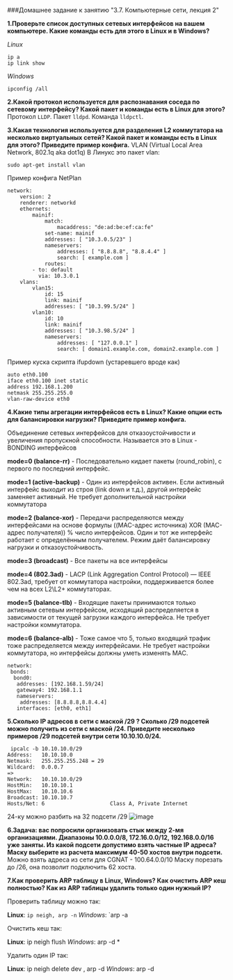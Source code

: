 ###Домашнее задание к занятию "3.7. Компьютерные сети, лекция 2"

**1.Проверьте список доступных сетевых интерфейсов на вашем компьютере. Какие команды есть для этого в Linux и в Windows?**

_Linux_

```
ip a
ip link show
```
_Windows_
```
ipconfig /all
```
**2.Какой протокол используется для распознавания соседа по сетевому интерфейсу? Какой пакет и команды есть в Linux для этого?**
Протокол `LLDP`.
Пакет `lldpd`.
Команда `lldpctl`.

**3.Какая технология используется для разделения L2 коммутатора на несколько виртуальных сетей? Какой пакет и команды есть в Linux для этого? Приведите пример конфига.**
VLAN (Virtual Local Area Network, 802.1q aka dot1q)
В Линукс это пакет vlan:
```
sudo apt-get install vlan
```
Пример конфига NetPlan

```
network:
    version: 2
    renderer: networkd
    ethernets:
        mainif:
            match:
                macaddress: "de:ad:be:ef:ca:fe"
            set-name: mainif
            addresses: [ "10.3.0.5/23" ]
            nameservers:
                addresses: [ "8.8.8.8", "8.8.4.4" ]
                search: [ example.com ]
            routes:
        - to: default
          via: 10.3.0.1
    vlans:
        vlan15:
            id: 15
            link: mainif
            addresses: [ "10.3.99.5/24" ]
        vlan10:
            id: 10
            link: mainif
            addresses: [ "10.3.98.5/24" ]
            nameservers:
                addresses: [ "127.0.0.1" ]
                search: [ domain1.example.com, domain2.example.com ]
```
Пример куска скрипта ifupdown (устаревшего вроде как)

```
auto eth0.100
iface eth0.100 inet static
address 192.168.1.200
netmask 255.255.255.0
vlan-raw-device eth0
```


**4.Какие типы агрегации интерфейсов есть в Linux? Какие опции есть для балансировки нагрузки? Приведите пример конфига.**

Объединение сетевых интерфейсов для отказоустойчивости и увеличения пропускной способности. Называется это в Linux - BONDING интерфейсов

**mode=0 (balance-rr)** - Последовательно кидает пакеты (round_robin), с первого по последний интерфейс.

**mode=1 (active-backup)** - Один из интерфейсов активен. Если активный интерфейс выходит из строя (link down и т.д.), другой интерфейс заменяет активный. Не требует дополнительной настройки коммутатора

**mode=2 (balance-xor)** - Передачи распределяются между интерфейсами на основе формулы ((MAC-адрес источника) XOR (MAC-адрес получателя)) % число интерфейсов. Один и тот же интерфейс работает с определённым получателем. Режим даёт балансировку нагрузки и отказоустойчивость.

**mode=3 (broadcast)** - Все пакеты на все интерфейсы

**mode=4 (802.3ad)** - LACP (Link Aggregation Control Protocol) — IEEE 802.3ad, требует от коммутатора настройки, поддерживается более чем на всех L2\L2+ коммутаторах.

**mode=5 (balance-tlb)** - Входящие пакеты принимаются только активным сетевым интерфейсом, исходящий распределяется в зависимости от текущей загрузки каждого интерфейса. Не требует настройки коммутатора.

**mode=6 (balance-alb)** - Тоже самое что 5, только входящий трафик тоже распределяется между интерфейсами. Не требует настройки коммутатора, но интерфейсы должны уметь изменять MAC.


```
network:
 bonds:
  bond0:
   addresses: [192.168.1.59/24]
   gateway4: 192.168.1.1
   nameservers:
    addresses: [8.8.8.8,8.8.4.4]
   interfaces: [eth0, eth1]
 ```
 
**5.Сколько IP адресов в сети с маской /29 ? Сколько /29 подсетей можно получить из сети с маской /24. Приведите несколько примеров /29 подсетей внутри сети 10.10.10.0/24.**

```
 ipcalc -b 10.10.10.0/29
Address:   10.10.10.0
Netmask:   255.255.255.248 = 29
Wildcard:  0.0.0.7
=>
Network:   10.10.10.0/29
HostMin:   10.10.10.1
HostMax:   10.10.10.6
Broadcast: 10.10.10.7
Hosts/Net: 6                     Class A, Private Internet
```
24-ку можно разбить на 32 подсети /29
![image](https://user-images.githubusercontent.com/93760545/154448779-c4f36190-7d14-436e-b536-761714b0c7db.png)


**6.Задача: вас попросили организовать стык между 2-мя организациями. Диапазоны 10.0.0.0/8, 172.16.0.0/12, 192.168.0.0/16 уже заняты. Из какой подсети допустимо взять частные IP адреса? Маску выберите из расчета максимум 40-50 хостов внутри подсети.**
Можно взять адреса из сети для CGNAT - 100.64.0.0/10
Маску порезать до /26, она позволит подключить 62 хоста.

**7.Как проверить ARP таблицу в Linux, Windows? Как очистить ARP кеш полностью? Как из ARP таблицы удалить только один нужный IP?**

Проверить таблицу можно так:

**Linux**: `ip neigh, arp -n`
_Windows_: `arp -a

Очистить кеш так:

**Linux**: ip neigh flush
_Windows_: arp -d *

Удалить один IP так:

**Linux**: ip neigh delete <IP> dev <INTERFACE>, arp -d <IP>
_Windows_: arp -d <IP>
